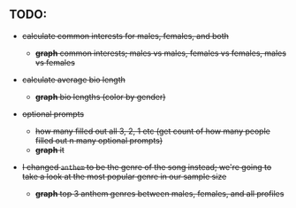 ## TODO:

- <strike>calculate common interests for males, females, and both</strike>
    - <strike>**graph** common interests; males vs males, females vs females, males vs females</strike>
  
- <strike>calculate average bio length</strike>
    - <strike>**graph** bio lengths (color by gender)</strike>

- <strike>optional prompts</strike>
    - <strike>how many filled out all 3, 2, 1 etc (get count of how many people filled out n many optional prompts)</strike>
    - <strike>**graph** it</strike>

- <strike>I changed `anthem` to be the genre of the song instead; we're going to take a look at the most popular genre in our sample size</strike>
    - <strike>**graph** top 3 anthem genres between males, females, and all profiles</strike>
